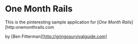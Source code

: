 # One Month Rails

This is the pinteresting sample application for
[*One Month Rails*][http:onemonthrails.com

by [Ben Fitterman][http://gringosurvivalguide.com]